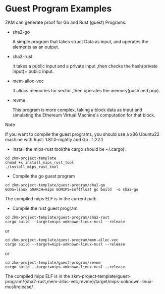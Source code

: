 # Guest Program Examples

ZKM can generate proof for  Go and Rust (guest) Programs.

* sha2-go
  
  A simple program that takes struct Data   as input, and operates the elements  as an output.

* sha2-rust
  
  It takes a public input and a private input ,then checks the hash(private input)= public input.

* mem-alloc-vec
  
  It allocs memories for vector ,then operates the memory(push and pop).

* revme

  This program is more complex, taking a block data as input and simulating the Ethereum Virtual Machine's computation for that block.

> [!NOTE]
> If you want to compile the guest programs, you should use a x86 Ubuntu22 machine with Rust: 1.81.0-nightly and Go : 1.22.1

* Install the mips-rust tool(the cargo should be ~/.cargo).

```
cd zkm-project-template
chmod +x install_mips_rust_tool
./install_mips_rust_tool
```

* Compile the go guest program
 
```
cd zkm-project-template/guest-program/sha2-go
GOOS=linux GOARCH=mips GOMIPS=softfloat go build  -o sha2-go
```
The compiled mips ELF is in the current path.

* Compile the rust guest program
  
```
cd zkm-project-template/guest-program/sha2-rust
cargo build --target=mips-unknown-linux-musl --release
```

or
```
cd zkm-project-template/guest-program/mem-alloc-vec
cargo build --target=mips-unknown-linux-musl --release
```

or
```
cd zkm-project-template/guest-program/revme
cargo build --target=mips-unknown-linux-musl --release
```

The compiled mips ELF is in the zkm-project-template/guest-program/{sha2-rust,mem-alloc-vec,revme}/target/mips-unknown-linux-musl/release/ .


